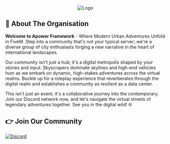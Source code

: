 <p align="center">
  <img src="https://i.ibb.co/mzZKdJY/Untitled-design.png" alt="Logo">
</p>

## 👋 About The Organisation
**Welcome to Apower Framework** - Where Modern Urban Adventures Unfold in FiveM. Step into a community that's not your typical server; we're a diverse group of city enthusiasts forging a new narrative in the heart of international landscapes.

Our community isn't just a hub; it's a digital metropolis shaped by your stories and input. Skyscrapers dominate skylines and high-end vehicles hum as we embark on dynamic, high-stakes adventures across the virtual realms. Buckle up for a roleplay experience that reverberates through the digital realm and establishes a community as resilient as a data center.

This isn't just an event; it's a collaborative journey into the contemporary. Join our Discord network now, and let's navigate the virtual streets of legendary adventures together. See you in the digital wild! 🌐

## 👉 Join Our Community
[![Discord](https://img.shields.io/badge/Discord-%237289DA.svg?style=for-the-badge&logo=discord&logoColor=white)](https://discord.gg/XNc74WBrYa)
